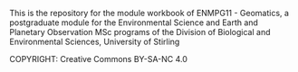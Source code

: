This is the repository for the module workbook of ENMPG11 - Geomatics, a postgraduate module for the Environmental Science and Earth and Planetary Observation MSc programs of the Division of Biological and Environmental Sciences, University of Stirling

COPYRIGHT: Creative Commons BY-SA-NC 4.0
